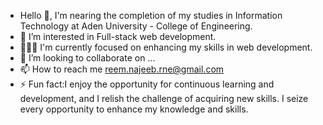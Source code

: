 - Hello 🤗, I'm nearing the completion of my studies in Information Technology at Aden University - College of Engineering.
- 👀 I’m interested in Full-stack web development.
- 👨🏻‍💻 I'm currently focused on enhancing my skills in web development.
- 💞️ I’m looking to collaborate on ...
- 📫 How to reach me reem.najeeb.rne@gmail.com
- ⚡ Fun fact:I enjoy the opportunity for continuous learning and development, and I relish the challenge of acquiring new skills.
               I seize every opportunity to enhance my knowledge and skills.

<!---
Reem-Najeeb/Reem-Najeeb is a ✨ special ✨ repository because its `README.md` (this file) appears on your GitHub profile.
You can click the Preview link to take a look at your changes.
--->
